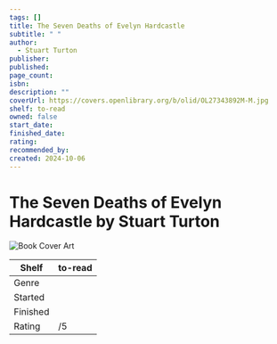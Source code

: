 ```yaml
---
tags: []
title: The Seven Deaths of Evelyn Hardcastle
subtitle: " "
author:
  - Stuart Turton
publisher: 
published: 
page_count: 
isbn: 
description: ""
coverUrl: https://covers.openlibrary.org/b/olid/OL27343892M-M.jpg
shelf: to-read
owned: false
start_date: 
finished_date: 
rating: 
recommended_by: 
created: 2024-10-06
---
```


# The Seven Deaths of Evelyn Hardcastle by Stuart Turton

![Book Cover Art](https://covers.openlibrary.org/b/olid/OL27343892M-M.jpg)

| Shelf | to-read |
| --- | --- |
| Genre |  |
| Started |  |
| Finished |  |
| Rating | /5 |

